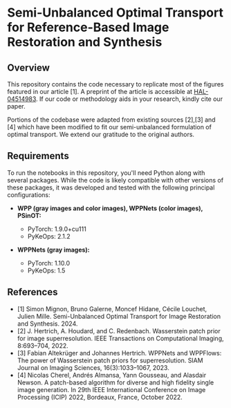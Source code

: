 # Semi-Unbalanced Optimal Transport for Reference-Based Image Restoration and Synthesis

## Overview
This repository contains the code necessary to replicate most of the figures featured in our article [1]. A preprint of the article is accessible at [HAL-04514983](https://hal.science/hal-04514983). If our code or methodology aids in your research, kindly cite our paper.

Portions of the codebase were adapted from existing sources [2],[3] and [4] which have been modified to fit our semi-unbalanced formulation of optimal transport. We extend our gratitude to the original authors.

## Requirements
To run the notebooks in this repository, you'll need Python along with several packages. While the code is likely compatible with other versions of these packages, it was developed and tested with the following principal configurations:

- **WPP (gray images and color images), WPPNets (color images), PSinOT:**
  - PyTorch: 1.9.0+cu111
  - PyKeOps: 2.1.2

- **WPPNets (gray images):**
  - PyTorch: 1.10.0
  - PyKeOps: 1.5

## References 
- [1] Simon Mignon, Bruno Galerne, Moncef Hidane, Cécile Louchet, Julien Mille. Semi-Unbalanced Optimal Transport for Image Restoration and Synthesis. 2024.
- [2] J. Hertrich, A. Houdard, and C. Redenbach. Wasserstein patch prior for image superresolution. IEEE Transactions on Computational Imaging, 8:693–704, 2022.
- [3] Fabian Altekrüger and Johannes Hertrich. WPPNets and WPPFlows: The power of Wasserstein patch priors for superresolution. SIAM Journal on Imaging Sciences, 16(3):1033–1067, 2023.
- [4] Nicolas Cherel, Andrés Almansa, Yann Gousseau, and Alasdair Newson. A patch-based algorithm for diverse and high fidelity single image generation. In 29th IEEE International Conference on Image Processing (ICIP) 2022, Bordeaux, France, October 2022.


